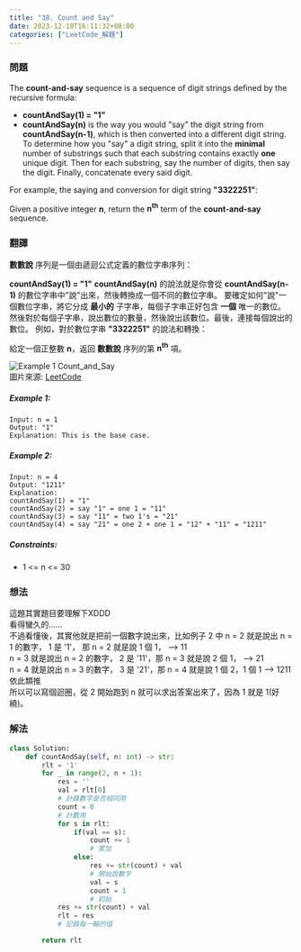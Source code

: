 ```yaml
---
title: "38. Count and Say"
date: 2023-12-10T16:11:32+08:00
categories: ["LeetCode_解題"]
---
```

### 問題
The **count-and-say** sequence is a sequence of digit strings defined by the recursive formula:

- **countAndSay(1) = "1"**
- **countAndSay(n)** is the way you would "say" the digit string from **countAndSay(n-1)**, which is then converted into a different digit string.
To determine how you "say" a digit string, split it into the **minimal** number of substrings such that each substring contains exactly **one** unique digit. Then for each substring, say the number of digits, then say the digit. Finally, concatenate every said digit.

For example, the saying and conversion for digit string **"3322251"**:

Given a positive integer **n**, return the **n<sup>th</sup>** term of the **count-and-say** sequence.

### 翻譯
**數數說** 序列是一個由遞迴公式定義的數位字串序列：

**countAndSay(1) = "1"**
**countAndSay(n)** 的說法就是你會從 **countAndSay(n-1)** 的數位字串中"說"出來，然後轉換成一個不同的數位字串。
要確定如何"說"一個數位字串，將它分成 **最小的** 子字串，每個子字串正好包含 **一個** 唯一的數位。然後對於每個子字串，說出數位的數量，然後說出該數位。最後，連接每個說出的數位。
例如，對於數位字串 **"3322251"** 的說法和轉換：

給定一個正整數 **n**，返回 **數數說** 序列的第 **n<sup>th</sup>** 項。

![Example 1 Count_and_Say](https://assets.leetcode.com/uploads/2020/10/23/countandsay.jpg "Example 1 Count_and_Say")  
圖片來源: [LeetCode](https://leetcode.com/problems/count-and-say/)  

##### Example 1:
    Input: n = 1
    Output: "1"
    Explanation: This is the base case.

##### Example 2:
    Input: n = 4
    Output: "1211"
    Explanation:
    countAndSay(1) = "1"
    countAndSay(2) = say "1" = one 1 = "11"
    countAndSay(3) = say "11" = two 1's = "21"
    countAndSay(4) = say "21" = one 2 + one 1 = "12" + "11" = "1211"

##### Constraints:
- 1 <= n <= 30

### 想法
這題其實題目要理解下XDDD  
看得蠻久的......  
不過看懂後，其實他就是把前一個數字說出來，比如例子 2 中
n = 2 就是說出 n = 1 的數字， 1 是 '1'， 那 n = 2 就是說 1 個 1， --> 11  
n = 3 就是說出 n = 2 的數字， 2 是 '11'，那 n = 3 就是說 2 個 1， --> 21  
n = 4 就是說出 n = 3 的數字， 3 是 '21'，那 n = 4 就是說 1 個 2，1 個 1 --> 1211  
依此類推  
所以可以寫個迴圈，從 2 開始跑到 n 就可以求出答案出來了，因為 1 就是 1(好繞)。  

### 解法
```python
class Solution:
    def countAndSay(self, n: int) -> str:
        rlt = '1'
        for _ in range(2, n + 1):
            res = ''
            val = rlt[0]
            # 計錄數字是否相同用
            count = 0
            # 計數用
            for s in rlt:
                if(val == s):
                    count += 1
                    # 累加
                else:
                    res += str(count) + val
                    # 開始說數字
                    val = s
                    count = 1
                    # 初始
            res += str(count) + val
            rlt = res
            # 記錄每一輪的值

        return rlt
```